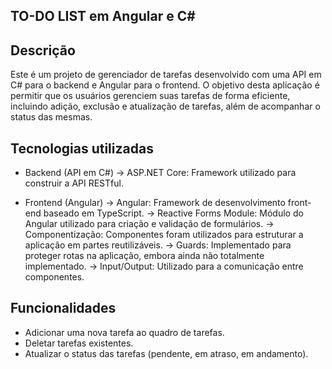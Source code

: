 ## TO-DO LIST em Angular e C#

## Descrição

Este é um projeto de gerenciador de tarefas desenvolvido com uma API em C# para o backend e Angular para o frontend. O objetivo desta aplicação é permitir que os usuários gerenciem suas tarefas de forma eficiente, incluindo adição, exclusão e atualização de tarefas, além de acompanhar o status das mesmas.

## Tecnologias utilizadas

* Backend (API em C#)
  -> ASP.NET Core: Framework utilizado para construir a API RESTful.

* Frontend (Angular)
  -> Angular: Framework de desenvolvimento front-end baseado em TypeScript.
  -> Reactive Forms Module: Módulo do Angular utilizado para criação e validação de formulários.
  -> Componentização: Componentes foram utilizados para estruturar a aplicação em partes reutilizáveis.
  -> Guards: Implementado para proteger rotas na aplicação, embora ainda não totalmente implementado.
  -> Input/Output: Utilizado para a comunicação entre componentes.

## Funcionalidades

* Adicionar uma nova tarefa ao quadro de tarefas.
* Deletar tarefas existentes.
* Atualizar o status das tarefas (pendente, em atraso, em andamento).
  
